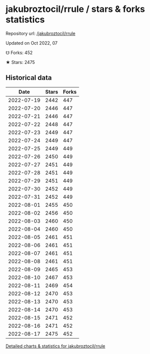 # jakubroztocil/rrule / stars & forks statistics

Repository url: [/jakubroztocil/rrule](https://github.com/jakubroztocil/rrule)

Updated on Oct 2022, 07

☋ Forks: 452

★ Stars: 2475

## Historical data
| Date | Stars | Forks |
|------|-------|-------|
| 2022-07-19 | 2442 | 447 | 
| 2022-07-20 | 2446 | 447 | 
| 2022-07-21 | 2446 | 447 | 
| 2022-07-22 | 2448 | 447 | 
| 2022-07-23 | 2449 | 447 | 
| 2022-07-24 | 2449 | 447 | 
| 2022-07-25 | 2449 | 449 | 
| 2022-07-26 | 2450 | 449 | 
| 2022-07-27 | 2451 | 449 | 
| 2022-07-28 | 2451 | 449 | 
| 2022-07-29 | 2451 | 449 | 
| 2022-07-30 | 2452 | 449 | 
| 2022-07-31 | 2452 | 449 | 
| 2022-08-01 | 2455 | 450 | 
| 2022-08-02 | 2456 | 450 | 
| 2022-08-03 | 2460 | 450 | 
| 2022-08-04 | 2460 | 450 | 
| 2022-08-05 | 2461 | 451 | 
| 2022-08-06 | 2461 | 451 | 
| 2022-08-07 | 2461 | 451 | 
| 2022-08-08 | 2461 | 451 | 
| 2022-08-09 | 2465 | 453 | 
| 2022-08-10 | 2467 | 453 | 
| 2022-08-11 | 2469 | 454 | 
| 2022-08-12 | 2470 | 453 | 
| 2022-08-13 | 2470 | 453 | 
| 2022-08-14 | 2470 | 453 | 
| 2022-08-15 | 2471 | 452 | 
| 2022-08-16 | 2471 | 452 | 
| 2022-08-17 | 2475 | 452 | 


[Detailed charts & statistics for jakubroztocil/rrule](https://reviewgithub.com/rep/jakubroztocil/rrule)

